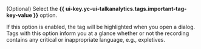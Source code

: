 (Optional) Select the **{{ ui-key.yc-ui-talkanalytics.tags.important-tag-key-value }}** option.

If this option is enabled, the tag will be highlighted when you open a dialog. Tags with this option inform you at a glance whether or not the recording contains any critical or inappropriate language, e.g., expletives.
